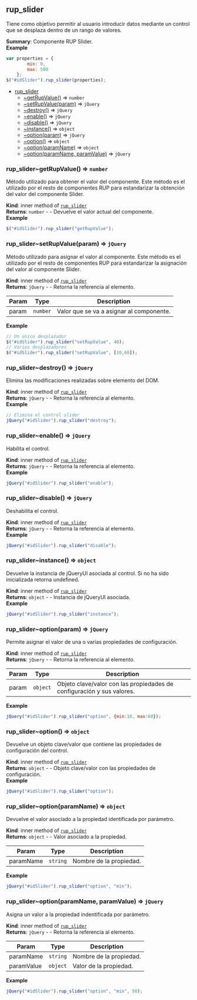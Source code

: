 <a name="module_rup_slider"></a>

## rup_slider
Tiene como objetivo permitir al usuario introducir datos mediante un control que se desplaza dentro de un rango de valores.

**Summary**: Componente RUP Slider.  
**Example**  
```js
var properties = {		min: 0,		max: 500	};$("#idSlider").rup_slider(properties);
```

* [rup_slider](#module_rup_slider)
    * [~getRupValue()](#module_rup_slider..getRupValue) ⇒ <code>number</code>
    * [~setRupValue(param)](#module_rup_slider..setRupValue) ⇒ <code>jQuery</code>
    * [~destroy()](#module_rup_slider..destroy) ⇒ <code>jQuery</code>
    * [~enable()](#module_rup_slider..enable) ⇒ <code>jQuery</code>
    * [~disable()](#module_rup_slider..disable) ⇒ <code>jQuery</code>
    * [~instance()](#module_rup_slider..instance) ⇒ <code>object</code>
    * [~option(param)](#module_rup_slider..option) ⇒ <code>jQuery</code>
    * [~option()](#module_rup_slider..option) ⇒ <code>object</code>
    * [~option(paramName)](#module_rup_slider..option) ⇒ <code>object</code>
    * [~option(paramName, paramValue)](#module_rup_slider..option) ⇒ <code>jQuery</code>

<a name="module_rup_slider..getRupValue"></a>

### rup_slider~getRupValue() ⇒ <code>number</code>
Método utilizado para obtener el valor del componente. Este método es el utilizado por el resto de componentes RUP para estandarizar la obtención del valor del componente Slider.

**Kind**: inner method of <code>[rup_slider](#module_rup_slider)</code>  
**Returns**: <code>number</code> - - Devuelve el valor actual del componente.  
**Example**  
```js
$("#idSlider").rup_slider("getRupValue");
```
<a name="module_rup_slider..setRupValue"></a>

### rup_slider~setRupValue(param) ⇒ <code>jQuery</code>
Método utilizado para asignar el valor al componente. Este método es el utilizado por el resto de componentes RUP para estandarizar la asignación del valor al componente Slider.

**Kind**: inner method of <code>[rup_slider](#module_rup_slider)</code>  
**Returns**: <code>jQuery</code> - - Retorna la referencia al elemento.  

| Param | Type | Description |
| --- | --- | --- |
| param | <code>number</code> | Valor que se va a asignar al componente. |

**Example**  
```js
// Un único desplazador$("#idSlider").rup_slider("setRupValue", 40);// Varios desplazadores$("#idSlider").rup_slider("setRupValue", [10,60]);
```
<a name="module_rup_slider..destroy"></a>

### rup_slider~destroy() ⇒ <code>jQuery</code>
Elimina las modificaciones realizadas sobre elemento del DOM.

**Kind**: inner method of <code>[rup_slider](#module_rup_slider)</code>  
**Returns**: <code>jQuery</code> - - Retorna la referencia al elemento.  
**Example**  
```js
// Elimina el control sliderjQuery("#idSlider").rup_slider("destroy");
```
<a name="module_rup_slider..enable"></a>

### rup_slider~enable() ⇒ <code>jQuery</code>
Habilita el control.

**Kind**: inner method of <code>[rup_slider](#module_rup_slider)</code>  
**Returns**: <code>jQuery</code> - - Retorna la referencia al elemento.  
**Example**  
```js
jQuery("#idSlider").rup_slider("enable");
```
<a name="module_rup_slider..disable"></a>

### rup_slider~disable() ⇒ <code>jQuery</code>
Deshabilita el control.

**Kind**: inner method of <code>[rup_slider](#module_rup_slider)</code>  
**Returns**: <code>jQuery</code> - - Retorna la referencia al elemento.  
**Example**  
```js
jQuery("#idSlider").rup_slider("disable");
```
<a name="module_rup_slider..instance"></a>

### rup_slider~instance() ⇒ <code>object</code>
Devuelve la instancia de jQueryUI asociada al control. Si no ha sido inicializada retorna undefined.

**Kind**: inner method of <code>[rup_slider](#module_rup_slider)</code>  
**Returns**: <code>object</code> - - Instancia de jQueryUI asociada.  
**Example**  
```js
jQuery("#idSlider").rup_slider("instance");
```
<a name="module_rup_slider..option"></a>

### rup_slider~option(param) ⇒ <code>jQuery</code>
Permite asignar el valor de una o varias propiedades de configuración.

**Kind**: inner method of <code>[rup_slider](#module_rup_slider)</code>  
**Returns**: <code>jQuery</code> - - Retorna la referencia al elemento.  

| Param | Type | Description |
| --- | --- | --- |
| param | <code>object</code> | Objeto clave/valor con las propiedades de configuración y sus valores. |

**Example**  
```js
jQuery("#idSlider").rup_slider("option", {min:10, max:60});
```
<a name="module_rup_slider..option"></a>

### rup_slider~option() ⇒ <code>object</code>
Devuelve un objeto clave/valor que contiene las propiedades de configuración del control.

**Kind**: inner method of <code>[rup_slider](#module_rup_slider)</code>  
**Returns**: <code>object</code> - - Objeto clave/valor con las propiedades de configuración.  
**Example**  
```js
jQuery("#idSlider").rup_slider("option");
```
<a name="module_rup_slider..option"></a>

### rup_slider~option(paramName) ⇒ <code>object</code>
Devuelve el valor asociado a la propiedad identificada por parámetro.

**Kind**: inner method of <code>[rup_slider](#module_rup_slider)</code>  
**Returns**: <code>object</code> - - Valor asociado a la propiedad.  

| Param | Type | Description |
| --- | --- | --- |
| paramName | <code>string</code> | Nombre de la propiedad. |

**Example**  
```js
jQuery("#idSlider").rup_slider("option", "min");
```
<a name="module_rup_slider..option"></a>

### rup_slider~option(paramName, paramValue) ⇒ <code>jQuery</code>
Asigna un valor a la propiedad indentificada por parámetro.

**Kind**: inner method of <code>[rup_slider](#module_rup_slider)</code>  
**Returns**: <code>jQuery</code> - - Retorna la referencia al elemento.  

| Param | Type | Description |
| --- | --- | --- |
| paramName | <code>string</code> | Nombre de la propiedad. |
| paramValue | <code>object</code> | Valor de la propiedad. |

**Example**  
```js
jQuery("#idSlider").rup_slider("option", "min", 50);
```
